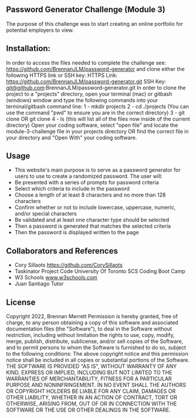 ## Password Generator Challenge (Module 3)
The purpose of this challenge was to start creating an online portfolio for potential employers to view.

## Installation:
In order to access the files needed to complete the challenge see: https://github.com/BrennanJLM/password-generator and clone either the following HTTPS link or SSH key:
HTTPS Link: https://github.com/BrennanJLM/password-generator.git
SSH Key: git@github.com:BrennanJLM/password-generator.git
In order to clone the project to a "projects" directory, open your terminal (mac) or gitbash (windows) window and type the following commands into your terminal/gitbash command line:
1 - mkdir projects
2 - cd ./projects (You can use the command "pwd" to ensure you are in the correct directory)
3 - git clone <HTTPS link> OR git clone <SSH Key>
4 - ls (this will list all of the files now inside of the current directory)
Open your coding software, select "open file" and locate the module-3-challenge file in your projects directory OR find the correct file in your directory and "Open With" your coding software.

## Usage
- This website's main purpose is to serve as a password generator for users to use to create a randomized password. The user will:
- Be presented with a series of prompts for password criteria
- Select which criteria to include in the password
- Choose a length of at least 8 characters and no more than 128 characters
- Confirm whether or not to include lowercase, uppercase, numeric, and/or special characters
- Be validated and at least one character type should be selected
- Then a password is generated that matches the selected criteria
- Then the password is displayed written to the page

## Collaborators and References
- Cory Sillaots
    https://github.com/CorySillaots
- Taskinator Project Code
    University Of Toronto SCS Coding Boot Camp
- W3 Schools
    www.w3schools.com
- Juan Santiago
    Tutor

## License
Copyright 2022, Brennan Merrett
Permission is hereby granted, free of charge, to any person obtaining a copy of this software and associated documentation files (the "Software"), to deal in the Software without restriction, including without limitation the rights to use, copy, modify, merge, publish, distribute, sublicense, and/or sell copies of the Software, and to permit persons to whom the Software is furnished to do so, subject to the following conditions:
The above copyright notice and this permission notice shall be included in all copies or substantial portions of the Software.
THE SOFTWARE IS PROVIDED "AS IS", WITHOUT WARRANTY OF ANY KIND, EXPRESS OR IMPLIED, INCLUDING BUT NOT LIMITED TO THE WARRANTIES OF MERCHANTABILITY, FITNESS FOR A PARTICULAR PURPOSE AND NONINFRINGEMENT. IN NO EVENT SHALL THE AUTHORS OR COPYRIGHT HOLDERS BE LIABLE FOR ANY CLAIM, DAMAGES OR OTHER LIABILITY, WHETHER IN AN ACTION OF CONTRACT, TORT OR OTHERWISE, ARISING FROM, OUT OF OR IN CONNECTION WITH THE SOFTWARE OR THE USE OR OTHER DEALINGS IN THE SOFTWARE.
